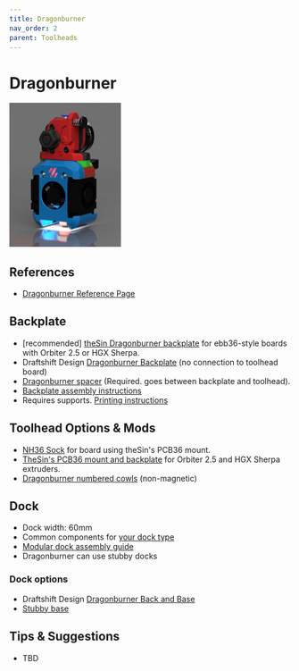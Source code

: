 ```yaml
---
title: Dragonburner
nav_order: 2
parent: Toolheads
---
```

<!-- Use the page layout at TOC.md:  https://github.com/sdylewski/StealthChanger/blob/main/docs/TOC.md -->

# Dragonburner

<img src="../media/Toolheads/Dragonburner.png" width=200>

## References
* [Dragonburner Reference Page](https://github.com/chirpy2605/voron)

## Backplate
* [recommended] [theSin Dragonburner backplate]() for ebb36-style boards with Orbiter 2.5 or HGX Sherpa.
* Draftshift Design [Dragonburner Backplate](https://github.com/sdylewski/StealthChanger/blob/main/STLs/Backplates/DragonBurner.stl) (no connection to toolhead board)
* [Dragonburner spacer](https://github.com/sdylewski/StealthChanger/blob/main/STLs/Backplates/DragonBurner_Spacer.stl) (Required. goes between backplate and toolhead).
* [Backplate assembly instructions](https://github.com/sdylewski/StealthChanger/blob/main/Manual/Stealthchanger_Assembly_Guide.pdf)
* Requires supports. [Printing instructions](../Printing.md)

## Toolhead Options & Mods
* [NH36 Sock](https://github.com/sdylewski/StealthChanger/tree/main/UserMods/Nic335/NH36Sock) for board using theSin's PCB36 mount.
* [TheSin's PCB36 mount and backplate](https://github.com/sdylewski/StealthChanger/tree/main/UserMods/TheSin-/PCB36_Mount) for Orbiter 2.5 and HGX Sherpa extruders.
* [Dragonburner numbered cowls](https://github.com/sdylewski/StealthChanger/tree/main/UserMods/traxman25) (non-magnetic)


## Dock
* Dock width: 60mm
* Common components for [your dock type](.../Dock.md)
* [Modular dock assembly guide](https://github.com/DraftShift/ModularDock/blob/main/Manual/ModularDock_Assembly_Guide.pdf)
* Dragonburner can use stubby docks

### Dock options
* Draftshift Design [Dragonburner Back and Base](https://github.com/DraftShift/ModularDock/tree/main/STLs/Dragonburner)
* [Stubby base](https://github.com/DraftShift/ModularDock/tree/main/STLs/Dragonburner)


## Tips & Suggestions
* TBD

